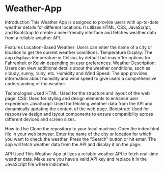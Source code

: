 # Weather-App

Introduction 
This Weather App is designed to provide users with up-to-date weather details for different locations. It utilizes HTML, CSS, JavaScript, and Bootstrap to create a user-friendly interface and fetches weather data from a reliable weather API. 

Features 
Location-Based Weather: Users can enter the name of a city or location to get the current weather conditions. 
Temperature Display: The app displays temperature in Celsius by default but may offer options for Fahrenheit or Kelvin depending on user preferences. 
Weather Description: Users can view additional details about the weather conditions, such as cloudy, sunny, rainy, etc. 
Humidity and Wind Speed: The app provides information about humidity and wind speed to give users a comprehensive understanding of the weather. 

Technologies Used 
HTML: Used for the structure and layout of the web page. 
CSS: Used for styling and design elements to enhance user experience. 
JavaScript: Used for fetching weather data from the API and dynamically updating the content of the web page. 
Bootstrap: Used for responsive design and layout components to ensure compatibility across different devices and screen sizes. 

How to Use Clone the repository to your local machine. 
Open the index.html file in your web browser. 
Enter the name of the city or location for which you want to check the weather. 
Press the "Search" button or hit enter. 
The app will fetch weather data from the API and display it on the page. 

API Used 
This Weather App utilizes a reliable weather API to fetch real-time weather data. Make sure you have a valid API key and replace it in the JavaScript file where indicated.
